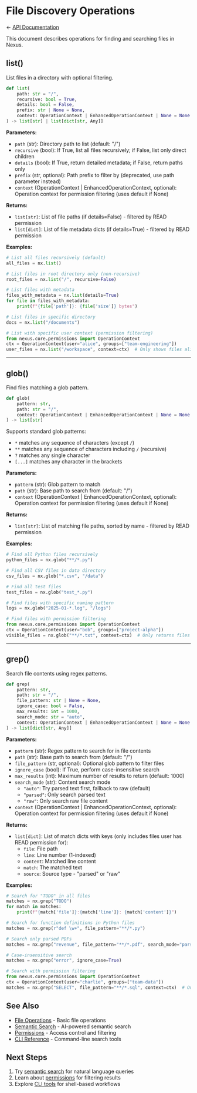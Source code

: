 # File Discovery Operations

← [API Documentation](README.md)

This document describes operations for finding and searching files in Nexus.

## list()

List files in a directory with optional filtering.

```python
def list(
    path: str = "/",
    recursive: bool = True,
    details: bool = False,
    prefix: str | None = None,
    context: OperationContext | EnhancedOperationContext | None = None
) -> list[str] | list[dict[str, Any]]
```

**Parameters:**
- `path` (str): Directory path to list (default: "/")
- `recursive` (bool): If True, list all files recursively; if False, list only direct children
- `details` (bool): If True, return detailed metadata; if False, return paths only
- `prefix` (str, optional): Path prefix to filter by (deprecated, use path parameter instead)
- `context` (OperationContext | EnhancedOperationContext, optional): Operation context for permission filtering (uses default if None)

**Returns:**
- `list[str]`: List of file paths (if details=False) - filtered by READ permission
- `list[dict]`: List of file metadata dicts (if details=True) - filtered by READ permission

**Examples:**

```python
# List all files recursively (default)
all_files = nx.list()

# List files in root directory only (non-recursive)
root_files = nx.list("/", recursive=False)

# List files with metadata
files_with_metadata = nx.list(details=True)
for file in files_with_metadata:
    print(f"{file['path']}: {file['size']} bytes")

# List files in specific directory
docs = nx.list("/documents")

# List with specific user context (permission filtering)
from nexus.core.permissions import OperationContext
ctx = OperationContext(user="alice", groups=["team-engineering"])
user_files = nx.list("/workspace", context=ctx)  # Only shows files alice can read
```

---

## glob()

Find files matching a glob pattern.

```python
def glob(
    pattern: str,
    path: str = "/",
    context: OperationContext | EnhancedOperationContext | None = None
) -> list[str]
```

Supports standard glob patterns:
- `*` matches any sequence of characters (except `/`)
- `**` matches any sequence of characters including `/` (recursive)
- `?` matches any single character
- `[...]` matches any character in the brackets

**Parameters:**
- `pattern` (str): Glob pattern to match
- `path` (str): Base path to search from (default: "/")
- `context` (OperationContext | EnhancedOperationContext, optional): Operation context for permission filtering (uses default if None)

**Returns:**
- `list[str]`: List of matching file paths, sorted by name - filtered by READ permission

**Examples:**

```python
# Find all Python files recursively
python_files = nx.glob("**/*.py")

# Find all CSV files in data directory
csv_files = nx.glob("*.csv", "/data")

# Find all test files
test_files = nx.glob("test_*.py")

# Find files with specific naming pattern
logs = nx.glob("2025-01-*.log", "/logs")

# Find files with permission filtering
from nexus.core.permissions import OperationContext
ctx = OperationContext(user="bob", groups=["project-alpha"])
visible_files = nx.glob("**/*.txt", context=ctx)  # Only returns files bob can read
```

---

## grep()

Search file contents using regex patterns.

```python
def grep(
    pattern: str,
    path: str = "/",
    file_pattern: str | None = None,
    ignore_case: bool = False,
    max_results: int = 1000,
    search_mode: str = "auto",
    context: OperationContext | EnhancedOperationContext | None = None
) -> list[dict[str, Any]]
```

**Parameters:**
- `pattern` (str): Regex pattern to search for in file contents
- `path` (str): Base path to search from (default: "/")
- `file_pattern` (str, optional): Optional glob pattern to filter files
- `ignore_case` (bool): If True, perform case-insensitive search
- `max_results` (int): Maximum number of results to return (default: 1000)
- `search_mode` (str): Content search mode
  - `"auto"`: Try parsed text first, fallback to raw (default)
  - `"parsed"`: Only search parsed text
  - `"raw"`: Only search raw file content
- `context` (OperationContext | EnhancedOperationContext, optional): Operation context for permission filtering (uses default if None)

**Returns:**
- `list[dict]`: List of match dicts with keys (only includes files user has READ permission for):
  - `file`: File path
  - `line`: Line number (1-indexed)
  - `content`: Matched line content
  - `match`: The matched text
  - `source`: Source type - "parsed" or "raw"

**Examples:**

```python
# Search for "TODO" in all files
matches = nx.grep("TODO")
for match in matches:
    print(f"{match['file']}:{match['line']}: {match['content']}")

# Search for function definitions in Python files
matches = nx.grep(r"def \w+", file_pattern="**/*.py")

# Search only parsed PDFs
matches = nx.grep("revenue", file_pattern="**/*.pdf", search_mode="parsed")

# Case-insensitive search
matches = nx.grep("error", ignore_case=True)

# Search with permission filtering
from nexus.core.permissions import OperationContext
ctx = OperationContext(user="charlie", groups=["team-data"])
matches = nx.grep("SELECT", file_pattern="**/*.sql", context=ctx)  # Only searches files charlie can read
```

## See Also

- [File Operations](file-operations.md) - Basic file operations
- [Semantic Search](semantic-search.md) - AI-powered semantic search
- [Permissions](permissions.md) - Access control and filtering
- [CLI Reference](cli-reference.md) - Command-line search tools

## Next Steps

1. Try [semantic search](semantic-search.md) for natural language queries
2. Learn about [permissions](permissions.md) for filtering results
3. Explore [CLI tools](cli-reference.md) for shell-based workflows
